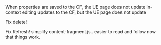 When properties are saved to the CF, the UE page does not update
in-context editing updates to the CF, but the UE page does not update

Fix delete!

Fix Refresh!
simplify content-fragment.js.. easier to read and follow now that things work.